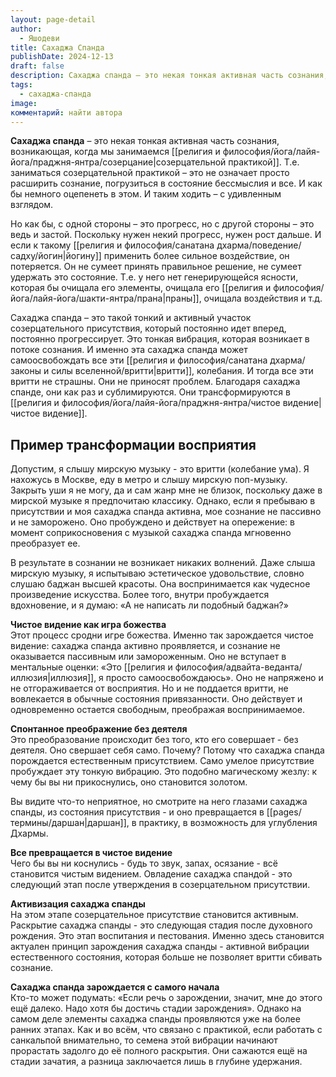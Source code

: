 ```yaml
---
layout: page-detail
author:
  - Яшодеви
title: Сахаджа Спанда
publishDate: 2024-12-13
draft: false
description: Сахаджа спанда – это некая тонкая активная часть сознания, возникающая, когда мы занимаемся созерцательной практикой. Т.е. заниматься созерцательной практикой – это не означает просто расширить сознание, погрузиться в состояние бессмыслия и все. И как бы немного оцепенеть в этом. И таким ходить – с удивленным взглядом.
tags:
  - сахаджа-спанда
image: 
комментарий: найти автора
---
```

**Сахаджа спанда** – это некая тонкая активная часть сознания, возникающая, когда мы занимаемся [[религия и философия/йога/лайя-йога/праджня-янтра/созерцание|созерцательной практикой]]. Т.е. заниматься созерцательной практикой – это не означает просто расширить сознание, погрузиться в состояние бессмыслия и все. И как бы немного оцепенеть в этом. И таким ходить – с удивленным взглядом.   
  
Но как бы, с одной стороны – это прогресс, но с другой стороны – это ведь и застой. Поскольку нужен некий прогресс, нужен рост дальше. И если к такому [[религия и философия/санатана дхарма/поведение/садху/йогин|йогину]] применить более сильное воздействие, он потеряется. Он не сумеет принять правильное решение, не сумеет удержать это состояние. Т.е. у него нет генерирующейся ясности, которая бы очищала его элементы, очищала его [[религия и философия/йога/лайя-йога/шакти-янтра/прана|праны]], очищала воздействия и т.д.

Сахаджа спанда – это такой тонкий и активный участок созерцательного присутствия, который постоянно идет вперед, постоянно прогрессирует. Это тонкая вибрация, которая возникает в потоке сознания. И именно эта сахаджа спанда может самоосвобождать все эти [[религия и философия/санатана дхарма/законы и силы вселенной/вритти|вритти]], колебания. И тогда все эти вритти не страшны. Они не приносят проблем. Благодаря сахаджа спанде, они как раз и сублимируются. Они трансформируются в [[религия и философия/йога/лайя-йога/праджня-янтра/чистое видение|чистое видение]].

## Пример трансформации восприятия  
Допустим, я слышу мирскую музыку - это вритти (колебание ума). Я нахожусь в Москве, еду в метро и слышу мирскую поп-музыку. Закрыть уши я не могу, да и сам жанр мне не близок, поскольку даже в мирской музыке я предпочитаю классику. Однако, если я пребываю в присутствии и моя сахаджа спанда активна, мое сознание не пассивно и не заморожено. Оно пробуждено и действует на опережение: в момент соприкосновения с музыкой сахаджа спанда мгновенно преобразует ее.

В результате в сознании не возникает никаких волнений. Даже слыша мирскую музыку, я испытываю эстетическое удовольствие, словно слушаю баджан высшей красоты. Она воспринимается как чудесное произведение искусства. Более того, внутри пробуждается вдохновение, и я думаю: «А не написать ли подобный баджан?»

**Чистое видение как игра божества**  
Этот процесс сродни игре божества. Именно так зарождается чистое видение: сахаджа спанда активно проявляется, и сознание не оказывается пассивным или замороженным. Оно не вступает в ментальные оценки: «Это [[религия и философия/адвайта-веданта/иллюзия|иллюзия]], я просто самоосвобождаюсь». Оно не напряжено и не отгораживается от восприятия. Но и не поддается вритти, не вовлекается в обычные состояния привязанности. Оно действует и одновременно остается свободным, преображая воспринимаемое.

**Спонтанное преображение без деятеля**  
Это преобразование происходит без того, кто его совершает - без деятеля. Оно свершает себя само. Почему? Потому что сахаджа спанда порождается естественным присутствием. Само умелое присутствие пробуждает эту тонкую вибрацию. Это подобно магическому жезлу: к чему бы вы ни прикоснулись, оно становится золотом.

Вы видите что-то неприятное, но смотрите на него глазами сахаджа спанды, из состояния присутствия - и оно превращается в [[pages/термины/даршан|даршан]], в практику, в возможность для углубления Дхармы.

**Все превращается в чистое видение**  
Чего бы вы ни коснулись - будь то звук, запах, осязание - всё становится чистым видением. Овладение сахаджа спандой - это следующий этап после утверждения в созерцательном присутствии.

**Активизация сахаджа спанды**  
На этом этапе созерцательное присутствие становится активным. Раскрытие сахаджа спанды - это следующая стадия после духовного рождения. Это этап воспитания и пестования. Именно здесь становится актуален принцип зарождения сахаджа спанды - активной вибрации естественного состояния, которая больше не позволяет вритти сбивать сознание.

**Сахаджа спанда зарождается с самого начала**  
Кто-то может подумать: «Если речь о зарождении, значит, мне до этого ещё далеко. Надо хотя бы достичь стадии зарождения». Однако на самом деле элементы сахаджа спанды проявляются уже на более ранних этапах. Как и во всём, что связано с практикой, если работать с санкальпой внимательно, то семена этой вибрации начинают прорастать задолго до её полного раскрытия. Они сажаются ещё на стадии зачатия, а разница заключается лишь в глубине удержания.